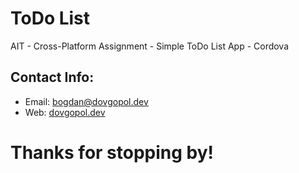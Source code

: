 # ToDo List
AIT - Cross-Platform Assignment - Simple ToDo List App - Cordova

## Contact Info:
- Email: bogdan@dovgopol.dev
- Web: [dovgopol.dev](https://dovgopol.dev)

# Thanks for stopping by!
